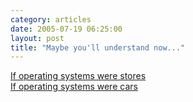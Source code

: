 ```yaml
---
category: articles
date: 2005-07-19 06:25:00
layout: post
title: "Maybe you'll understand now..."
---
```


<p><a href="http://www.2guysamacandawebsite.com/article.php?id=635">If operating systems were stores</a><br><a href="http://applematters.com/index.php/section/comments/if_operating_systems_were_cars/">If operating systems were cars</a></p>
